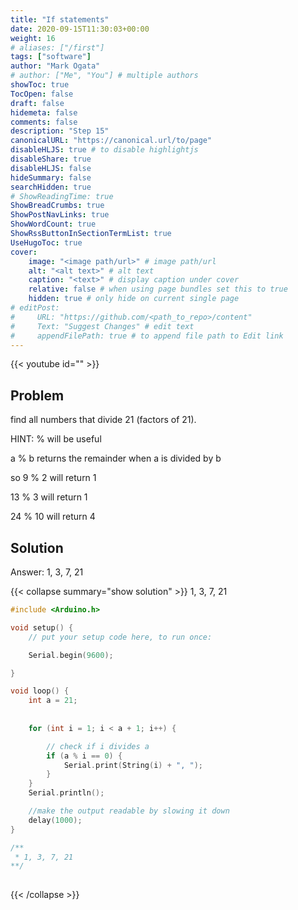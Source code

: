 ```yaml
---
title: "If statements"
date: 2020-09-15T11:30:03+00:00
weight: 16
# aliases: ["/first"]
tags: ["software"]
author: "Mark Ogata"
# author: ["Me", "You"] # multiple authors
showToc: true
TocOpen: false
draft: false
hidemeta: false
comments: false
description: "Step 15"
canonicalURL: "https://canonical.url/to/page"
disableHLJS: true # to disable highlightjs
disableShare: true
disableHLJS: false
hideSummary: false
searchHidden: true
# ShowReadingTime: true
ShowBreadCrumbs: true
ShowPostNavLinks: true
ShowWordCount: true
ShowRssButtonInSectionTermList: true
UseHugoToc: true
cover:
    image: "<image path/url>" # image path/url
    alt: "<alt text>" # alt text
    caption: "<text>" # display caption under cover
    relative: false # when using page bundles set this to true
    hidden: true # only hide on current single page
# editPost:
#     URL: "https://github.com/<path_to_repo>/content"
#     Text: "Suggest Changes" # edit text
#     appendFilePath: true # to append file path to Edit link
---
```


{{< youtube id="" >}}

## Problem

find all numbers that divide 21 (factors of 21).

HINT: % will be useful

a % b returns the remainder when a is divided by b

so 9 % 2 will return 1

13 % 3 will return 1

24 % 10 will return 4

## Solution

Answer: 1, 3, 7, 21

{{< collapse summary="show solution" >}}
1, 3, 7, 21
```C++
#include <Arduino.h>

void setup() {
    // put your setup code here, to run once:

    Serial.begin(9600);

}   

void loop() {
    int a = 21;
    
    
    for (int i = 1; i < a + 1; i++) {

        // check if i divides a
        if (a % i == 0) {
            Serial.print(String(i) + ", ");
        }
    }
    Serial.println();

    //make the output readable by slowing it down
    delay(1000);
}

/**
 * 1, 3, 7, 21
**/
    
```

{{< /collapse >}}

